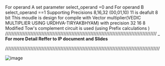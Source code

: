 For operand A set parameter select_operand =0  and For operand B select_operand ==1
Supporting Precisions 8,16,32  (00,01,10)  11 is deafult 8 bit 
This moudle is design for compile with  Vector multiplier(VEDIC MULTIPLIER USING URDHVA-TIRYAKBHYAM) with precision 32 16 8 
Modified Tow's complement circuit is used (using Prefix calculations )
////////////////////////////////////////////////////////////////////////////////////////////////
_ **For more Detail Reffer to IP document and Slides**

//////////////////////////////////////////////////////////////////////////////////////////////////

![image](https://github.com/user-attachments/assets/21bb14d8-efc1-404a-8f05-d1cb8ac63457)
